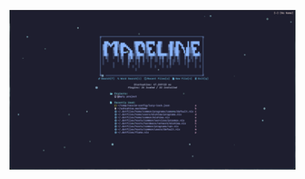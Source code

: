 <div align=center>

![widgets1](https://github.com/hans-chrstn/neovim-config/blob/main/main.png)
</div>
